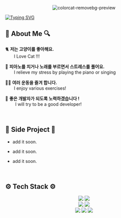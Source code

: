 <div align=center>
  
![colorcat-removebg-preview](https://github.com/MentalJava/MentalJava/assets/107596556/45303f2e-012e-4f5f-967e-8756aa97e355)

</div>

[![Typing SVG](https://readme-typing-svg.demolab.com/?color=ff7f50&lines=Hi+there+I'm+Ujun!!🦊;안녕하세요+시유준+입니다🦊&font=Gaegu&size=32)](https://git.io/typing-svg)

## 🔎 About Me 🔍

🐈 **저는 고양이를 좋아해요.** <br>
  I Love Cat !!!

🎹 **피아노를 치거나 노래를 부르면서 스트레스를 풀어요.** <br>
  I relieve my stress by playing the piano or singing

🏋️‍♀️ **여러 운동을 즐겨 합니다.** <br>
  I enjoy various exercises!

🐤 **좋은 개발자가 되도록 노력하겠습니다 !** <br>
   I will try to be a good developer!

<br>

## 📝 Side Project 📝

- add it soon.

- add it soon.

- add it soon.

<br>

## ⚙ Tech Stack ⚙
<div align=center>
<img src="https://img.shields.io/badge/Flutter-02569B?style=for-the-badge&logo=flutter&logoColor=white">
<img src="https://img.shields.io/badge/Dart-0175C2?style=for-the-badge&logo=dart&logoColor=white">
<br>
<img src="https://img.shields.io/badge/Firebase-DD2C00?style=for-the-badge&logo=firebase&logoColor=white">
<img src="https://img.shields.io/badge/Android-3DDC84?style=for-the-badge&logo=android&logoColor=white"/>
<br>
<img src="https://img.shields.io/badge/Git-F05032?style=for-the-badge&logo=git&logoColor=white"/>
<img src="https://img.shields.io/badge/Notion-000000?style=for-the-badge&logo=notion&logoColor=white"/>
<img src="https://img.shields.io/badge/Github-181717?style=for-the-badge&logo=github&logoColor=white"/>
</div>

<br>

